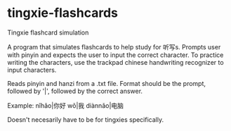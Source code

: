 # tingxie-flashcards
Tingxie flashcard simulation

A program that simulates flashcards to help study for 听写s.
Prompts user with pinyin and expects the user to input the correct character.
To practice writing the characters, use the trackpad chinese handwriting recognizer to input characters.

Reads pinyin and hanzi from a .txt file.
Format should be the prompt, followed by '|', followed by the correct answer.

Example:
        nǐhǎo|你好
        wǒ|我
        diànnǎo|电脑

Doesn't necesarily have to be for tingxies specifically.
